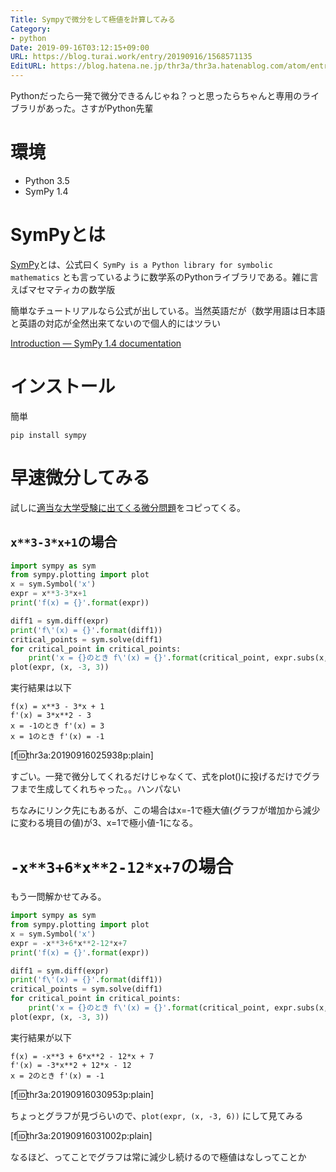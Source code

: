 ```yaml
---
Title: Sympyで微分をして極値を計算してみる
Category:
- python
Date: 2019-09-16T03:12:15+09:00
URL: https://blog.turai.work/entry/20190916/1568571135
EditURL: https://blog.hatena.ne.jp/thr3a/thr3a.hatenablog.com/atom/entry/26006613433872654
---
```


Pythonだったら一発で微分できるんじゃね？っと思ったらちゃんと専用のライブラリがあった。さすがPython先輩

# 環境

- Python 3.5
- SymPy 1.4

# SymPyとは

[SymPy](https://www.sympy.org/en/index.html)とは、公式曰く `SymPy is a Python library for symbolic mathematics` とも言っているように数学系のPythonライブラリである。雑に言えばマセマティカの数学版

簡単なチュートリアルなら公式が出している。当然英語だが（数学用語は日本語と英語の対応が全然出来てないので個人的にはツラい

[Introduction — SymPy 1.4 documentation](https://docs.sympy.org/latest/tutorial/intro.html#a-more-interesting-example)

# インストール

簡単

```
pip install sympy
```

# 早速微分してみる

試しに[適当な大学受験に出てくる微分問題](https://studysapuri.jp/contents/high/article/subject/math00011.html)をコピってくる。

## `x**3-3*x+1`の場合

```python
import sympy as sym
from sympy.plotting import plot
x = sym.Symbol('x')
expr = x**3-3*x+1
print('f(x) = {}'.format(expr))

diff1 = sym.diff(expr)
print('f\'(x) = {}'.format(diff1))
critical_points = sym.solve(diff1)
for critical_point in critical_points:
    print('x = {}のとき f\'(x) = {}'.format(critical_point, expr.subs(x, critical_point)))
plot(expr, (x, -3, 3))
```

実行結果は以下

```
f(x) = x**3 - 3*x + 1
f'(x) = 3*x**2 - 3
x = -1のとき f'(x) = 3
x = 1のとき f'(x) = -1
```

[f:id:thr3a:20190916025938p:plain]

すごい。一発で微分してくれるだけじゃなくて、式をplot()に投げるだけでグラフまで生成してくれちゃった。。ハンパない

ちなみにリンク先にもあるが、この場合はx=-1で極大値(グラフが増加から減少に変わる境目の値)が3、x=1で極小値-1になる。

# `-x**3+6*x**2-12*x+7`の場合

もう一問解かせてみる。

```python
import sympy as sym
from sympy.plotting import plot
x = sym.Symbol('x')
expr = -x**3+6*x**2-12*x+7
print('f(x) = {}'.format(expr))

diff1 = sym.diff(expr)
print('f\'(x) = {}'.format(diff1))
critical_points = sym.solve(diff1)
for critical_point in critical_points:
    print('x = {}のとき f\'(x) = {}'.format(critical_point, expr.subs(x, critical_point)))
plot(expr, (x, -3, 3))
```

実行結果が以下

```
f(x) = -x**3 + 6*x**2 - 12*x + 7
f'(x) = -3*x**2 + 12*x - 12
x = 2のとき f'(x) = -1
```

[f:id:thr3a:20190916030953p:plain]

ちょっとグラフが見づらいので、`plot(expr, (x, -3, 6))` にして見てみる

[f:id:thr3a:20190916031002p:plain]

なるほど、ってことでグラフは常に減少し続けるので極値はなしってことか

